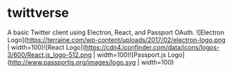 # twittverse
A basic Twitter client using Electron, React, and Passport OAuth.
![Electron Logo](https://terraine.com/wp-content/uploads/2017/02/electron-logo.png | width=100)![React Logo](https://cdn4.iconfinder.com/data/icons/logos-3/600/React.js_logo-512.png | width=100)![Passport.js Logo](http://www.passportjs.org/images/logo.svg | width=100)
